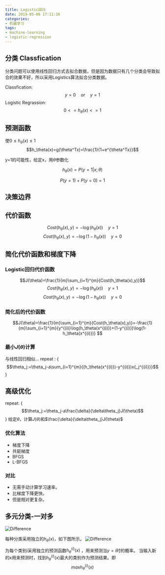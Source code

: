 ```yaml
---
title: Logistic回归
date: 2019-05-06 17:11:16
categories:
- 机器学习
tags: 
- machine-learning
- logistic-regression
---
```

<script type="text/x-mathjax-config">
  MathJax.Hub.Config({
    extensions: ["tex2jax.js"],
    jax: ["input/TeX", "output/HTML-CSS"],
    tex2jax: {
      <!--$表示行内元素，$$表示块状元素 -->
      inlineMath: [ ['$','$'], ["\\(","\\)"] ],
      displayMath: [ ['$$','$$'], ["\\[","\\]"] ],
      processEscapes: true
    },
    "HTML-CSS": { availableFonts: ["TeX"] }
  });
</script>
<!--加载MathJax的最新文件， async表示异步加载进来 -->
<script type="text/javascript" async src="https://cdn.mathjax.org/mathjax/latest/MathJax.js">
</script>

## 分类 Classfication
分类问题可以使用线性回归方式去拟合数据，但是因为数据只有几个分类会导致拟合的效果不好，所以采用Logistics算法拟合分类数据。

Classfication: $$y = 0 \quad or \quad y = 1$$
Logistic Regrassion: $$0<=h_\theta(x)<=1$$

## 预测函数
使$0\leq h_\theta(x)\leq 1$
$$h_\theta(x)=g(\theta^Tx)=\frac{1}{1+e^{\theta^Tx}}$$

y=1的可能性，给定x，用$\theta$参数化

$$h_\theta(x)=P(y=1|x;\theta)$$

$$P(y=1)+P(y=0)=1$$

## 决策边界

## 代价函数
$$Cost(h_\theta(x),y)=-\log({h_\theta(x)}) \quad y=1$$
$$Cost(h_\theta(x),y)=-\log({1-h_\theta(x)}) \quad y=0$$

## 简化代价函数和梯度下降

### Logistic回归代价函数
$$J(\theta)=\frac{1}{m}\sum_{i=1}^{m}{Cost(h_\theta(x),y)}$$
$$Cost(h_\theta(x),y)=-\log(h_\theta(x))\quad y=1$$
$$Cost(h_\theta(x),y)=-\log(1-h_\theta(x))\quad y=0$$

### 简化后的代价函数
$$J(\theta)=\frac{1}{m}\sum_{i=1}^{m}{Cost(h_\theta(x),y)}=-\frac{1}{m}\sum_{i=1}^{m}{y^{(i)}\log(h_\theta(x^{(i)})+(1-y^{(i)})\log(1-h_\theta(x^{(i)})} $$

### 最小$J(\theta)$计算
与线性回归相似...
repeat : {
	$$\theta_j:=\theta_j-a\sum_{i=1}^{m}{(h_\theta(x^{(i)})-y^{(i)})x{_j^{(i)}}}$$
}

## 高级优化
repeat: {
	$$\theta_j:=\theta_j-a\frac{\delta}{\delta\theta_j}J(\theta)$$
}
给定$\theta$，计算$J(\theta)$和$\frac{\delta}{\delta\theta_j}J(\theta)$
### 优化算法
- 梯度下降
- 共轭梯度
- BFGS
- L-BFGS

### 对比
- 无需手动计算学习速率。
- 比梯度下降更快。
- 但是相对更复杂。

## 多元分类-一对多
![Difference](/images/ll1.png)

每种分类采用独立的$h_\theta(x)$，如下图所示。
![Difference](/images/ll2.png)

为每个类别$i$采用独立的预测函数$h_\theta^{(i)}(x)$ ，用来预测当$y=i$时的概率。
当输入新的x用来预测时，找到$h_\theta^{(i)}(x)$最大的类别作为预测结果。即
$$max h{_\theta^{(i)}}(x)$$

